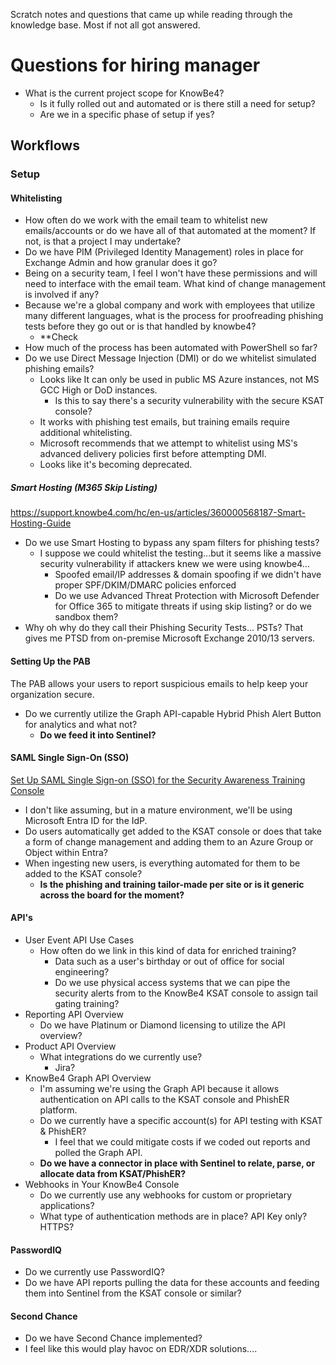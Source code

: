 Scratch notes and questions that came up while reading through the knowledge base. Most if not all got answered.

# Questions for hiring manager
 - What is the current project scope for KnowBe4?
	 - Is it fully rolled out and automated or is there still a need for setup?
	 - Are we in a specific phase of setup if yes?
## Workflows
### Setup
#### Whitelisting
- How often do we work with the email team to whitelist new emails/accounts or do we have all of that automated at the moment? If not, is that a project I may undertake?
- Do we have PIM (Privileged Identity Management) roles in place for Exchange Admin and how granular does it go?
- Being on a security team, I feel I won't have these permissions and will need to interface with the email team. What kind of change management is involved if any?
- Because we're a global company and work with employees that utilize many different languages, what is the process for proofreading phishing tests before they go out or is that handled by knowbe4?
	- **Check
- How much of the process has been automated with PowerShell so far?
- Do we use Direct Message Injection (DMI) or do we whitelist simulated phishing emails?
	- Looks like It can only be used in public MS Azure instances, not MS GCC High or DoD instances.
		- Is this to say there's a security vulnerability with the secure KSAT console?
	- It works with phishing test emails, but training emails require additional whitelisting.
	- Microsoft recommends that we attempt to whitelist using MS's advanced delivery policies first before attempting DMI.
	- Looks like it's becoming deprecated.
##### Smart Hosting (M365 Skip Listing)
https://support.knowbe4.com/hc/en-us/articles/360000568187-Smart-Hosting-Guide
- Do we use Smart Hosting to bypass any spam filters for phishing tests?
	- I suppose we could whitelist the testing...but it seems like a massive security vulnerability if attackers knew we were using knowbe4...
		- Spoofed email/IP addresses & domain spoofing if we didn't have proper SPF/DKIM/DMARC policies enforced
		- Do we use Advanced Threat Protection with Microsoft Defender for Office 365 to mitigate threats if using skip listing? or do we sandbox them?
- Why oh why do they call their Phishing Security Tests... PSTs? That gives me PTSD from on-premise Microsoft Exchange 2010/13 servers.
#### Setting Up the PAB
The PAB allows your users to report suspicious emails to help keep your organization secure.

- Do we currently utilize the Graph API-capable Hybrid Phish Alert Button for analytics and what not?
	- **Do we feed it into Sentinel?**

#### SAML Single Sign-On (SSO)
[Set Up SAML Single Sign-on (SSO) for the Security Awareness Training Console](https://support.knowbe4.com/hc/en-us/articles/360041935913-Set-Up-SAML-Single-Sign-on-SSO-for-the-Security-Awareness-Training-Console)
- I don't like assuming, but in a mature environment, we'll be using Microsoft Entra ID for the IdP.
- Do users automatically get added to the KSAT console or does that take a form of change management and adding them to an Azure Group or Object within Entra?
- When ingesting new users, is everything automated for them to be added to the KSAT console?
	- **Is the phishing and training tailor-made per site or is it generic across the board for the moment?**
#### API's
- User Event API Use Cases
	- How often do we link in this kind of data for enriched training?
		- Data such as a user's birthday or out of office for social engineering?
		- Do we use physical access systems that we can pipe the security alerts from to the KnowBe4 KSAT console to assign tail gating training?
- Reporting API Overview
	- Do we have Platinum or Diamond licensing to utilize the API overview?
- Product API Overview
	- What integrations do we currently use?
		- Jira?
- KnowBe4 Graph API Overview
	- I'm assuming we're using the Graph API because it allows authentication on API calls to the KSAT console and PhishER platform.
	- Do we currently have a specific account(s) for API testing with KSAT & PhishER?
		- I feel that we could mitigate costs if we coded out reports and polled the Graph API.
	- **Do we have a connector in place with Sentinel to relate, parse, or allocate data from KSAT/PhishER?**
- Webhooks in Your KnowBe4 Console
	- Do we currently use any webhooks for custom or proprietary applications?
	- What type of authentication methods are in place? API Key only? HTTPS?
#### PasswordIQ
- Do we currently use PasswordIQ? 
- Do we have API reports pulling the data for these accounts and feeding them into Sentinel from the KSAT console or similar?

#### Second Chance
- Do we have Second Chance implemented?
- I feel like this would play havoc on EDR/XDR solutions....
